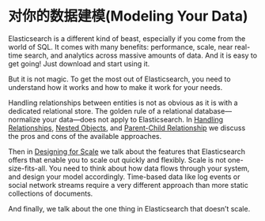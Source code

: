 ﻿# 对你的数据建模(Modeling Your Data)

Elasticsearch is a different kind of beast, especially if you come from the world of SQL. It comes with many benefits: performance, scale, near real-time search, and analytics across massive amounts of data. And it is easy to get going! Just download and start using it.

But it is not magic. To get the most out of Elasticsearch, you need to understand how it works and how to make it work for your needs.

Handling relationships between entities is not as obvious as it is with a dedicated relational store. The golden rule of a relational database—normalize your data—does not apply to Elasticsearch. In [Handling Relationships](https://www.elastic.co/guide/en/elasticsearch/guide/current/relations.html), [Nested Objects](https://www.elastic.co/guide/en/elasticsearch/guide/current/nested-objects.html), and [Parent-Child Relationship](https://www.elastic.co/guide/en/elasticsearch/guide/current/parent-child.html) we discuss the pros and cons of the available approaches.

Then in [Designing for Scale](https://www.elastic.co/guide/en/elasticsearch/guide/current/scale.html) we talk about the features that Elasticsearch offers that enable you to scale out quickly and flexibly. Scale is not one-size-fits-all. You need to think about how data flows through your system, and design your model accordingly. Time-based data like log events or social network streams require a very different approach than more static collections of documents.

And finally, we talk about the one thing in Elasticsearch that doesn’t scale.